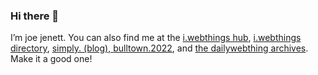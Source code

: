 ### Hi there 👋

I’m joe jenett. You can also find me at the <a rel="me" href="https://iwebthings.joejenett.com/">i.webthings hub</a>, <a rel="me" href="https://directory.joejenett.com/">i.webthings directory</a>, <a rel="me" href="https://simply.joejenett.com/">simply. (blog), <a rel="me" href="https://bulltown.2022.jenett.org/">bulltown.2022</a>, and <a rel="me" href="https://dwt-archives.joejenett.com/">the dailywebthing archives</a>. Make it a good one!
